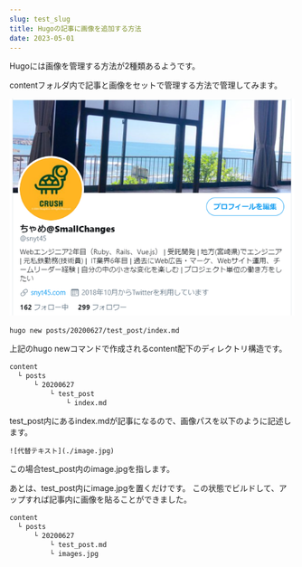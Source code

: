 ```yaml
---
slug: test_slug
title: Hugoの記事に画像を追加する方法
date: 2023-05-01
---
```

Hugoには画像を管理する方法が2種類あるようです。

contentフォルダ内で記事と画像をセットで管理する方法で管理してみます。

![](osjajhg316.png)



`hugo new posts/20200627/test_post/index.md`

上記のhugo newコマンドで作成されるcontent配下のディレクトリ構造です。

```
content
  └ posts
      └ 20200627
          └ test_post
              └ index.md
```

test_post内にあるindex.mdが記事になるので、画像パスを以下のように記述します。

`![代替テキスト](./image.jpg)`

この場合test_post内のimage.jpgを指します。

あとは、test_post内にimage.jpgを置くだけです。
この状態でビルドして、アップすれば記事内に画像を貼ることができました。

```
content
  └ posts
      └ 20200627
          └ test_post.md
          └ images.jpg
```